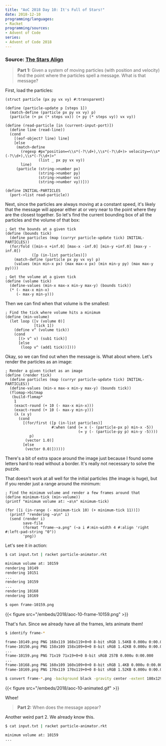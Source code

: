 ```yaml
---
title: "AoC 2018 Day 10: It's Full of Stars!"
date: 2018-12-10
programming/languages:
- Racket
programming/sources:
- Advent of Code
series:
- Advent of Code 2018
---
```

### Source: [The Stars Align](https://adventofcode.com/2018/day/10)

> **Part 1:** Given a system of moving particles (with position and velocity) find the point where the particles spell a message. What is that message?

<!--more-->

First, load the particles:

```racket
(struct particle (px py vx vy) #:transparent)

(define (particle-update p [steps 1])
  (match-define (particle px py vx vy) p)
  (particle (+ px (* steps vx)) (+ py (* steps vy)) vx vy))

(define (read-particle [in (current-input-port)])
  (define line (read-line))
  (cond
    [(eof-object? line) line]
    [else
     (match-define
       (regexp #px"position=<\\s*(-?\\d+),\\s*(-?\\d+)> velocity=<\\s*(-?\\d+),\\s*(-?\\d+)>"
               (list _ px py vx vy))
       line)
     (particle (string->number px)
               (string->number py)
               (string->number vx)
               (string->number vy))]))

(define INITIAL-PARTICLES
  (port->list read-particle))
```

Next, since the particles are always moving at a constant speed, it's likely that the message will appear either at or very near to the point where they are the closest together. So let's find the current bounding box of all the particles and the volume of that box:

```racket
; Get the bounds at a given tick
(define (bounds tick)
  (define particles (map (curryr particle-update tick) INITIAL-PARTICLES))
  (for/fold ([min-x +inf.0] [max-x -inf.0] [min-y +inf.0] [max-y -inf.0])
            ([p (in-list particles)])
    (match-define (particle px py vx vy) p)
    (values (min min-x px) (max max-x px) (min min-y py) (max max-y py))))

; Get the volume at a given tick
(define (volume tick)
  (define-values (min-x max-x min-y max-y) (bounds tick))
  (* (- max-x min-x)
     (- max-y min-y)))
```

Then we can find when that volume is the smallest:

```racket
; Find the tick where volume hits a minimum
(define (min-volume)
  (let loop ([v (volume 0)]
             [tick 1])
    (define v^ (volume tick))
    (cond
      [(> v^ v) (sub1 tick)]
      [else
       (loop v^ (add1 tick))])))
```

Okay, so we can find out when the message is. What about where. Let's render the particles as an image:

```racket
; Render a given ticket as an image
(define (render tick)
  (define particles (map (curryr particle-update tick) INITIAL-PARTICLES))
  (define-values (min-x max-x min-y max-y) (bounds tick))
  (flomap->bitmap
   (build-flomap*
    1
    (exact-round (+ 10 (- max-x min-x)))
    (exact-round (+ 10 (- max-y min-y)))
    (λ (x y)
      (cond
        [(for/first ([p (in-list particles)]
                     #:when (and (= x (- (particle-px p) min-x -5))
                                 (= y (- (particle-py p) min-y -5))))
           p)
         (vector 1.0)]
        [else
         (vector 0.0)])))))
```

There's a bit of extra space around the image just because I found some letters hard to read without a border. It's really not necessary to solve the puzzle.

That doesn't work at all well for the initial particles (the image is huge), but if you render just a range around the minimum:

```racket
; Find the minimum volume and render a few frames around that
(define minimum-tick (min-volume))
(printf "minimum volume at: ~a\n" minimum-tick)

(for ([i (in-range (- minimum-tick 10) (+ minimum-tick 11))])
  (printf "rendering ~a\n" i)
  (send (render i)
        save-file
        (format "frame-~a.png" (~a i #:min-width 4 #:align 'right #:left-pad-string "0"))
        'png))
```

Let's see it in action:

```bash
$ cat input.txt | racket particle-animator.rkt

minimum volume at: 10159
rendering 10149
rendering 10151
...
rendering 10159
...
rendering 10168
rendering 10169

$ open frame-10159.png
```

{{< figure src="/embeds/2018/aoc-10-frame-10159.png" >}}

That's fun. Since we already have all the frames, lets animate them!

```bash
$ identify frame-*

frame-10149.png PNG 168x119 168x119+0+0 8-bit sRGB 1.54KB 0.000u 0:00.000
frame-10150.png PNG 158x109 158x109+0+0 8-bit sRGB 1.42KB 0.000u 0:00.000
...
frame-10159.png PNG 71x19 71x19+0+0 8-bit sRGB 257B 0.000u 0:00.000
...
frame-10168.png PNG 160x109 160x109+0+0 8-bit sRGB 1.4KB 0.000u 0:00.000
frame-10169.png PNG 170x119 170x119+0+0 8-bit sRGB 1.52KB 0.000u 0:00.000

$ convert frame-*.png -background black -gravity center -extent 180x129 aoc-10-animaged.gif
```

{{< figure src="/embeds/2018/aoc-10-animated.gif" >}}

Whee!

> **Part 2:** When does the message appear?

Another weird part 2. We already know this.

```bash
$ cat input.txt | racket particle-animator.rkt

minimum volume at: 10159
...
```
